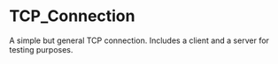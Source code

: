 # TCP_Connection
A simple but general TCP connection. Includes a client and a server for testing purposes.
